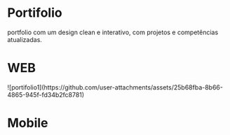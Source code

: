 # Portifolio
portfolio com um design clean e interativo, com projetos e competências atualizadas.

<h1>WEB</h1>
    ![portifolio1](https://github.com/user-attachments/assets/25b68fba-8b66-4865-945f-fd34b2fc8781)


<h1>Mobile</h1>

